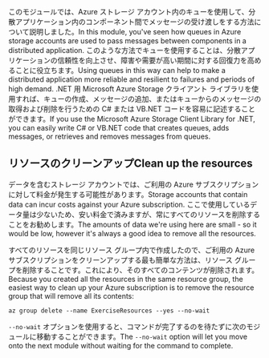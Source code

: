 <span data-ttu-id="32d4d-101">このモジュールでは、Azure ストレージ アカウント内のキューを使用して、分散アプリケーション内のコンポーネント間でメッセージの受け渡しをする方法について説明しました。</span><span class="sxs-lookup"><span data-stu-id="32d4d-101">In this module, you've seen how queues in Azure storage accounts are used to pass messages between components in a distributed application.</span></span> <span data-ttu-id="32d4d-102">このような方法でキューを使用することは、分散アプリケーションの信頼性を向上させ、障害や需要が高い期間に対する回復力を高めることに役立ちます。</span><span class="sxs-lookup"><span data-stu-id="32d4d-102">Using queues in this way can help to make a distributed application more reliable and resilient to failures and periods of high demand.</span></span> <span data-ttu-id="32d4d-103">.NET 用 Microsoft Azure Storage クライアント ライブラリを使用すれば、キューの作成、メッセージの追加、またはキューからのメッセージの取得および削除を行うための C# または VB.NET コードを容易に記述することができます。</span><span class="sxs-lookup"><span data-stu-id="32d4d-103">If you use the Microsoft Azure Storage Client Library for .NET, you can easily write C# or VB.NET code that creates queues, adds messages, or retrieves and removes messages from queues.</span></span>

## <a name="clean-up-the-resources"></a><span data-ttu-id="32d4d-104">リソースのクリーンアップ</span><span class="sxs-lookup"><span data-stu-id="32d4d-104">Clean up the resources</span></span>

<span data-ttu-id="32d4d-105">データを含むストレージ アカウントでは、ご利用の Azure サブスクリプションに対して料金が発生する可能性があります。</span><span class="sxs-lookup"><span data-stu-id="32d4d-105">Storage accounts that contain data can incur costs against your Azure subscription.</span></span> <span data-ttu-id="32d4d-106">ここで使用しているデータ量は少ないため、安い料金で済みますが、常にすべてのリソースを削除することをお勧めします。</span><span class="sxs-lookup"><span data-stu-id="32d4d-106">The amounts of data we're using here are small - so it would be low, however it's always a good idea to remove all the resources.</span></span>

<span data-ttu-id="32d4d-107">すべてのリソースを同じリソース グループ内で作成したので、ご利用の Azure サブスクリプションをクリーンアップする最も簡単な方法は、リソース グループを削除することです。これにより、そのすべてのコンテンツが削除されます。</span><span class="sxs-lookup"><span data-stu-id="32d4d-107">Because you created all the resources in the same resource group, the easiest way to clean up your Azure subscription is to remove the resource group that will remove all its contents:</span></span>

```azurecli
az group delete --name ExerciseResources --yes --no-wait
```

<span data-ttu-id="32d4d-108">`--no-wait` オプションを使用すると、コマンドが完了するのを待たずに次のモジュールに移動することができます。</span><span class="sxs-lookup"><span data-stu-id="32d4d-108">The `--no-wait` option will let you move onto the next module without waiting for the command to complete.</span></span>
